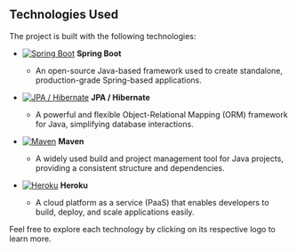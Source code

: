 ## Technologies Used

The project is built with the following technologies:

- [![Spring Boot](https://www.vectorlogo.zone/logos/springio/springio-icon.svg)](https://spring.io/projects/spring-boot) **Spring Boot**
  - An open-source Java-based framework used to create standalone, production-grade Spring-based applications.

- [![JPA / Hibernate](https://www.vectorlogo.zone/logos/hibernate/hibernate-icon.svg)](https://hibernate.org/) **JPA / Hibernate**
  - A powerful and flexible Object-Relational Mapping (ORM) framework for Java, simplifying database interactions.

- [![Maven](https://www.vectorlogo.zone/logos/apache_maven/apache_maven-icon.svg)](https://maven.apache.org/) **Maven**
  - A widely used build and project management tool for Java projects, providing a consistent structure and dependencies.

- [![Heroku](https://www.vectorlogo.zone/logos/heroku/heroku-icon.svg)](https://www.heroku.com/) **Heroku**
  - A cloud platform as a service (PaaS) that enables developers to build, deploy, and scale applications easily.

Feel free to explore each technology by clicking on its respective logo to learn more.
